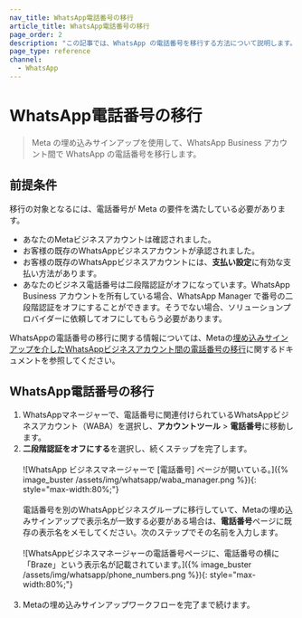 ```yaml
---
nav_title: WhatsApp電話番号の移行
article_title: WhatsApp電話番号の移行
page_order: 2
description: "この記事では、WhatsApp の電話番号を移行する方法について説明します。"
page_type: reference
channel:
  - WhatsApp
---
```


# WhatsApp電話番号の移行

> Meta の埋め込みサインアップを使用して、WhatsApp Business アカウント間で WhatsApp の電話番号を移行します。

## 前提条件

移行の対象となるには、電話番号が Meta の要件を満たしている必要があります。

- あなたのMetaビジネスアカウントは確認されました。
- お客様の既存のWhatsAppビジネスアカウントが承認されました。
- お客様の既存のWhatsAppビジネスアカウントには、**支払い設定**に有効な支払い方法があります。
- あなたのビジネス電話番号は二段階認証がオフになっています。WhatsApp Business アカウントを所有している場合、WhatsApp Manager で番号の二段階認証をオフにすることができます。そうでない場合、ソリューションプロバイダーに依頼してオフにしてもらう必要があります。

WhatsAppの電話番号の移行に関する情報については、Metaの[埋め込みサインアップを介したWhatsAppビジネスアカウント間の電話番号の移行](https://developers.facebook.com/docs/whatsapp/business-management-api/guides/migrate-phone-to-different-waba/)に関するドキュメントを参照してください。

## WhatsApp電話番号の移行

1. WhatsAppマネージャーで、電話番号に関連付けられているWhatsAppビジネスアカウント（WABA）を選択し、**アカウントツール** > **電話番号**に移動します。
2. **二段階認証をオフにする**を選択し、続くステップを完了します。<br><br>![WhatsApp ビジネスマネージャーで [電話番号] ページが開いている。]({% image_buster /assets/img/whatsapp/waba_manager.png %}){: style="max-width:80%;"}<br><br> 電話番号を別のWhatsAppビジネスグループに移行していて、Metaの埋め込みサインアップで表示名が一致する必要がある場合は、**電話番号**ページに既存の表示名をメモしてください。次のステップでその名前を入力します。<br><br>![WhatsAppビジネスマネージャーの電話番号ページに、電話番号の横に「Braze」という表示名が記載されています。]({% image_buster /assets/img/whatsapp/phone_numbers.png %}){: style="max-width:80%;"}<br><br>
3. Metaの埋め込みサインアップワークフローを完了まで続けます。 


